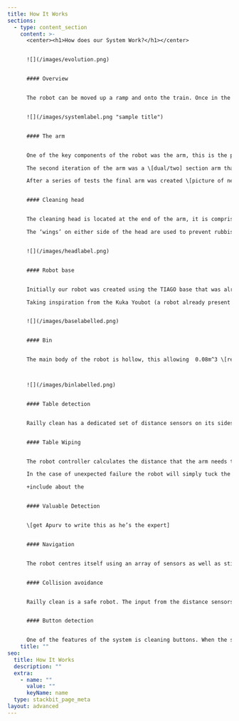 ```yaml
---
title: How It Works
sections:
  - type: content_section
    content: >-
      <center><h1>How does our System Work?</h1></center>


      ![](/images/evolution.png)


      #### Overview


      The robot can be moved up a ramp and onto the train. Once in the carriage it will centre itself using the stickers. It moves forward through the carriage, using the distance sensors on the side to detect tables. Upon reaching a table the robot moves into position to begin wiping as well as opening its bin compartment. Before each wipe it assesses whether there are any valuables in the way, if there are then it avoids that section of the table. If there is only rubbish in the way then the robot will wipe the table, using a sponge attached to the end of the arm to clean the table, while pulling rubbish towards it and into it’s integrated bin compartment. Once a table has been cleaned the robot reverts back to the state where it’s looking for tables and finding and cleaning them as it goes. Once it reaches the end of the carriage it will turn around and clean the tables on the other side of the carriage. Once all the tables have been cleaned and the robot has reached the end of the carriage it uses its camera to detect the button and cleans and presses it


      ![](/images/systemlabel.png "sample title")


      #### The arm


      One of the key components of the robot was the arm, this is the part of the robot that underwent the most changes as the project progressed. Initially we were going to use a standard arm the \[insert arm name here] however it soon proved to be too small and ineffective for the job. 

      The second iteration of the arm was a \[dual/two] section arm that allowed for movement in the middle \[picture of sweeping using this arm]. This arm had problems, principally that it was too large and didn’t tuck down to a small enough size to allow the robot to move through the door of the train.

      After a series of tests the final arm was created \[picture of new arm, and potentially some of the rejects]. This new arm allowed the same sweeping motion as the first one but was a much more flexible design which allowed the arm to tuck into a much smaller footprint \[armprint]. This new arm design proved to be difficult to control, the added joint mean that a dedicated kinematics function had to be created to calculate the position that the arm needs to be in to allow it to carry out a sweeping motion.


      #### Cleaning head


      The cleaning head is located at the end of the arm, it is comprised of a sponge and main section which is used to clean the tables as well as an appendage which is used to clean and press buttons.

      The ‘wings’ on either side of the head are used to prevent rubbish being pushed out of the way, instead guiding it into the middle of the head so that it ends up in the bin. The pressure sensor is used for feedback so the controller knows that the robot is applying enough pressure to the table to clean effectively. The middle section also contains space for a sponge head that will be added to the physical product to allow the robot to clean.


      ![](/images/headlabel.png)


      #### Robot base


      Initially our robot was created using the TIAGO base that was already present in webots. This off-the-shelf component allowed us to begin working on the movement and detection functions of the robot immediately. However the base included several components that we didn’t need and had several flaws such as instability and lacked the ability to turn in a small enough circle. 

      Taking inspiration from the Kuka Youbot (a robot already present in Webots) we created a new base that uses mechanum wheels. These allow the robot to move in all directions without rotation, making the cleaning process faster and the robot more efficient as it has to spend less time turning and correcting its position.


      ![](/images/baselabelled.png)


      #### Bin


      The main body of the robot is hollow, this allowing  0.08m^3 \[remove] of rubbish collected from the tables to be stored in it. On the bin side of the robot the body is split in half, the top section is hinged and controlled by a motor. When the system is in place for wiping the table, the bin opens and accepts rubbish falling in. Between tables the bin is closed. The interior of the robot contains a sensor, which is used to tell when the bin is full. \[what do we do?]



      ![](/images/binlabelled.png)


      #### Table detection


      Railly clean has a dedicated set of distance sensors on its sides. As the system moves through the carriage the sensors are constantly scanning perpeddicaulr to the direction of movement. The reading are fed back into the controller. The controller processes these inputs \[?] and a certain input means that a table has been detected.


      #### Table Wiping


      The robot controller calculates the distance that the arm needs to move and wipe out based on the readings given by the distance sensors on the side of the robot. The kinematics function then works out the movements necessary by the arm

      In the case of unexpected failure the robot will simply tuck the arm back into it’s deactived position, making the system robust and preventing the robot getting stuck during cleaning. 

      +include about the


      #### Valuable Detection


      \[get Apurv to write this as he’s the expert]


      #### Navigation


      The robot centres itself using an array of sensors as well as stickers at each end of the carriage. If, during the normal operation on the train the robot ends up not being centred in the aisle then it uses the camera to find the sticker at the other end of the carriage and centres itself relative to that.


      #### Collision avoidance


      Railly clean is a safe robot. The input from the distance sensors is constantly fed into the controller to make sure that the robot isn’t about to collide. In the event of an object being in the way of the robot the robot uses its camera to distinguish between the end of the carriage (identified using a sticker) and any other object.


      #### Button detection


      One of the features of the system is cleaning buttons. When the system has completed the cleaning of a carriage it will clean the buttons used to open the door \[maybe – check here]
    title: ""
seo:
  title: How It Works
  description: ""
  extra:
    - name: ""
      value: ""
      keyName: name
  type: stackbit_page_meta
layout: advanced
---
```

